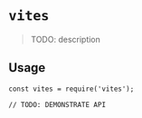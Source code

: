 # `vites`

> TODO: description

## Usage

```
const vites = require('vites');

// TODO: DEMONSTRATE API
```
